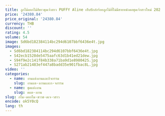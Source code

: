 ```yaml
---
title: ลูกไม้ดอกไม้สีขาวชุดเจ้าสาว PUFFY Aline เย็บปักถักร้อยลูกไม้ที่ไม่มีสายหนังคอชุดเจ้าสาวใหม่ 2025
price: '24380.84'
price_original: '24380.84'
currency: THB
discount: ''
rating: 4.5
volume: 54
image: Sd6bd182384114bc294d6107bbf6436e4t.jpg
images:
  - Sd6bd182384114bc294d6107bbf6436e4t.jpg
  - S42ecb1528de5475aafc63d1b41ed21dew.jpg
  - S94f9e2c141f84b338a71ba9d1e898042S.jpg
  - S271ab21483ef447a8badd35e901fbac8L.jpg
video: ''
categories:
  - name: งานแต่งงานและกิจกรรม
    slug: งานแต-งงานและก-จกรรม
  - name: ชุดแต่งงาน
    slug: ดแต-งงาน
slug: กไม-ดอกไม-ขาวช-ดเจ-าสาว
encode: ok5Y0cQ
lang: th
---
```

  